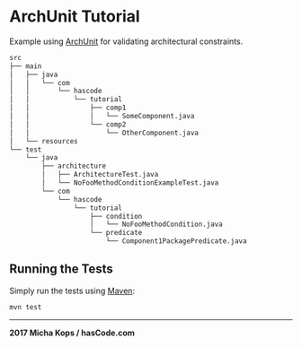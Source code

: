 # ArchUnit Tutorial

Example using [ArchUnit] for validating architectural constraints.

```bash
src
├── main
│   ├── java
│   │   └── com
│   │       └── hascode
│   │           └── tutorial
│   │               ├── comp1
│   │               │   └── SomeComponent.java
│   │               └── comp2
│   │                   └── OtherComponent.java
│   └── resources
└── test
    └── java
        ├── architecture
        │   ├── ArchitectureTest.java
        │   └── NoFooMethodConditionExampleTest.java
        └── com
            └── hascode
                └── tutorial
                    ├── condition
                    │   └── NoFooMethodCondition.java
                    └── predicate
                        └── Component1PackagePredicate.java
```

## Running the Tests

Simply run the tests using [Maven]:

```bash
mvn test
```

------

**2017 Micha Kops / hasCode.com**

   [ArchUnit]:https://github.com/TNG/ArchUnit
   [Maven]:http://maven.apache.org/